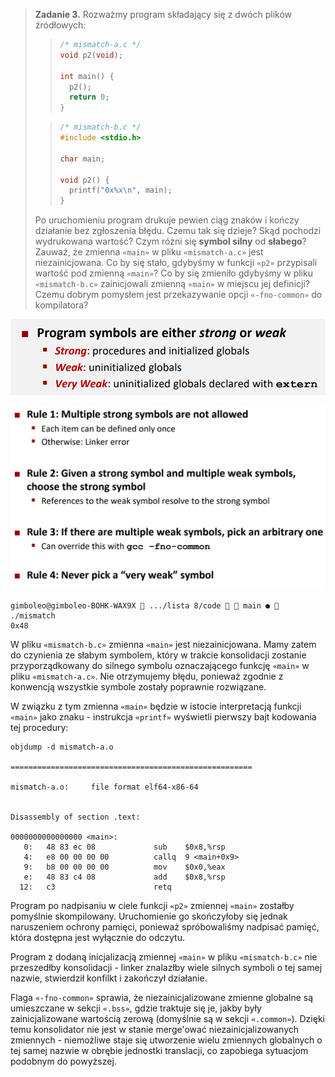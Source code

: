 > **Zadanie 3.** Rozważmy program składający się z dwóch plików źródłowych:
>> ```c
>> /* mismatch-a.c */
>> void p2(void);
>> 
>> int main() {
>>   p2();
>>   return 0;
>> }
>> ```
>
>> ```c
>> /* mismatch-b.c */
>> #include <stdio.h>
>>
>> char main;
>>
>> void p2() {
>>   printf("0x%x\n", main);
>> }
>> ```
>
> Po uruchomieniu program drukuje pewien ciąg znaków i kończy działanie bez zgłoszenia błędu. Czemu tak się dzieje? Skąd pochodzi wydrukowana wartość? Czym różni się **symbol silny** od **słabego**? Zauważ, że zmienna `«main»` w pliku `«mismatch-a.c»` jest niezainicjowana. Co by się stało, gdybyśmy w funkcji `«p2»` przypisali wartość pod zmienną `«main»`? Co by się zmieniło gdybyśmy w pliku `«mismatch-b.c»` zainicjowali zmienną `«main»` w miejscu jej definicji? Czemu dobrym pomysłem jest przekazywanie opcji `«-fno-common»` do kompilatora?

![How Linker Resolves Duplicate Symbol Definitions](zadanie3.1.png)

![Linker’s Symbol Rules](zadanie3.2.png)

```
gimboleo@gimboleo-BOHK-WAX9X  .../lista 8/code   main ●  ./mismatch
0x48
```

W pliku `«mismatch-b.c»` zmienna `«main»` jest niezainicjowana. Mamy zatem do czynienia ze słabym symbolem, który w trakcie konsolidacji zostanie przyporządkowany do silnego symbolu oznaczającego funkcję `«main»` w pliku `«mismatch-a.c»`. Nie otrzymujemy błędu, ponieważ zgodnie z konwencją wszystkie symbole zostały poprawnie rozwiązane.

W związku z tym zmienna `«main»` będzie w istocie interpretacją funkcji `«main»` jako znaku - instrukcja `«printf»` wyświetli pierwszy bajt kodowania tej procedury:
```
objdump -d mismatch-a.o

======================================================

mismatch-a.o:     file format elf64-x86-64


Disassembly of section .text:

0000000000000000 <main>:
   0:   48 83 ec 08             sub    $0x8,%rsp
   4:   e8 00 00 00 00          callq  9 <main+0x9>
   9:   b8 00 00 00 00          mov    $0x0,%eax
   e:   48 83 c4 08             add    $0x8,%rsp
  12:   c3                      retq   
```

Program po nadpisaniu w ciele funkcji `«p2»` zmiennej `«main»` zostałby pomyślnie skompilowany. Uruchomienie go skończyłoby się jednak naruszeniem ochrony pamięci, ponieważ spróbowaliśmy nadpisać pamięć, która dostępna jest wyłącznie do odczytu.

Program z dodaną inicjalizacją zmiennej `«main»` w pliku `«mismatch-b.c»` nie przeszedłby konsolidacji - linker znalazłby wiele silnych symboli o tej samej nazwie, stwierdził konfilkt i zakończył działanie.

Flaga `«-fno-common»` sprawia, że niezainicjalizowane zmienne globalne są umieszczane w sekcji `«.bss»`, gdzie traktuje się je, jakby były zainicjalizowane wartością zerową (domyślnie są w sekcji `«.common»`). Dzięki temu konsolidator nie jest w stanie merge'ować niezainicjalizowanych zmiennych - niemożliwe staje się utworzenie wielu zmiennych globalnych o tej samej nazwie w obrębie jednostki translacji, co zapobiega sytuacjom podobnym do powyższej.